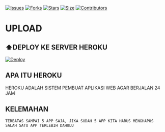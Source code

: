 [![Issues](https://img.shields.io/github/issues/derylprojects/filetolink?style=for-the-badge&color=green)](https://github.com/derylprojects/filetolink/issues)
[![Forks](https://img.shields.io/github/forks/derylprojects/filetolink?style=for-the-badge&color=green)](https://github.com/derylprojects/filetolink/fork)
[![Stars](https://img.shields.io/github/stars/derylprojects/filetolink?style=for-the-badge&color=green)](https://github.com/derylprojects/filetolink)
[![Size](https://img.shields.io/github/repo-size/derylprojects/filetolink?style=for-the-badge&color=green)](https://github.com/derylprojects/filetolink)
[![Contributors](https://img.shields.io/github/contributors/derylprojects/filetolink?style=for-the-badge&color=green)](https://github.com/derylprojects/filetolink)


# UPLOAD

## ⬆️DEPLOY KE SERVER HEROKU

[![Deploy](https://www.herokucdn.com/deploy/button.svg)](https://dashboard.heroku.com/new?button-url=https://github.com/imellChan/filetolink)


## APA ITU HEROKU
HEROKU ADALAH SISTEM PEMBUAT APLIKASI WEB AGAR BERJALAN
24 JAM
## KELEMAHAN
```
TERBATAS SAMPAI 5 APP SAJA, JIKA SUDAH 5 APP KITA HARUS MENGHAPUS SALAH SATU APP TERLEBIH DAHULU
```
